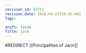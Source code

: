 ```yaml
---
revision_id: 43711
revision_date: 2016-04-21T18:42:40Z
Tags:

draft: false
Title: Jarm
---
```

#REDIRECT [[Principalities of Jarm]]